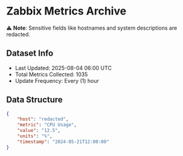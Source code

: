 # Zabbix Metrics Archive

⚠️ **Note**: Sensitive fields like hostnames and system descriptions are redacted.

## Dataset Info
- Last Updated: 2025-08-04 06:00 UTC
- Total Metrics Collected: 1035
- Update Frequency: Every (1) hour

## Data Structure
```json
{
    "host": "redacted",
    "metric": "CPU Usage",
    "value": "12.5",
    "units": "%",
    "timestamp": "2024-05-21T12:00:00"
}
```
